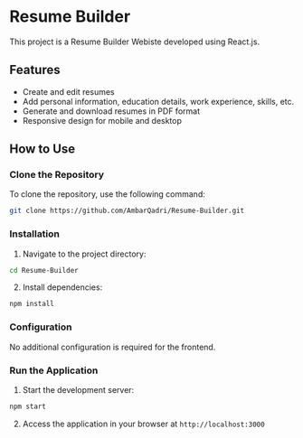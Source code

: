 # Resume Builder

This project is a Resume Builder Webiste developed using React.js.

## Features

- Create and edit resumes
- Add personal information, education details, work experience, skills, etc.
- Generate and download resumes in PDF format
- Responsive design for mobile and desktop

## How to Use

### Clone the Repository

To clone the repository, use the following command:

```bash
git clone https://github.com/AmbarQadri/Resume-Builder.git
```

### Installation

1. Navigate to the project directory:

```bash
cd Resume-Builder
```

2. Install dependencies:

```bash
npm install
```

### Configuration

No additional configuration is required for the frontend.

### Run the Application

1. Start the development server:

```bash
npm start
```

2. Access the application in your browser at `http://localhost:3000`
